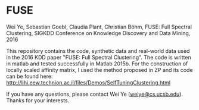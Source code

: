# FUSE
Wei Ye, Sebastian Goebl, Claudia Plant, Christian Böhm, FUSE: Full Spectral Clustering, SIGKDD Conference on Knowledge Discovery and Data Mining, 2016

This repository contains the code, synthetic data and real-world data used in the 2016 KDD paper "FUSE: Full Spectral Clustering". The code is written in matlab and tested successfully in Matlab 2015b. For the construction of locally scaled affinity matrix, I used the method proposed in ZP and its code can be found here: http://lihi.eew.technion.ac.il/files/Demos/SelfTuningClustering.html

If you have any questions, please contact Wei Ye (weiye@cs.ucsb.edu). Thanks for your interests.


